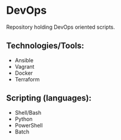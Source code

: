# DevOps
Repository holding DevOps oriented scripts.

## Technologies/Tools:
* Ansible
* Vagrant
* Docker
* Terraform

## Scripting (languages):
* Shell/Bash
* Python
* PowerShell
* Batch
